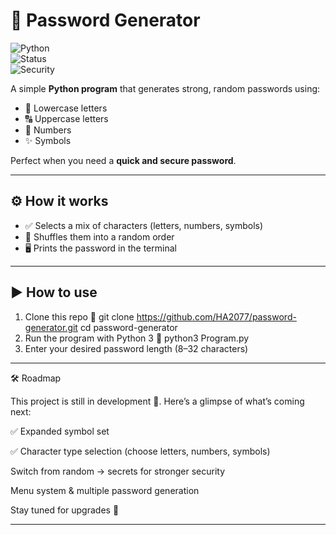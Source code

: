 # 🔐 Password Generator  

![Python](https://img.shields.io/badge/Python-3.x-blue?logo=python&logoColor=white)  
![Status](https://img.shields.io/badge/Status-In%20Development-yellow)  
![Security](https://img.shields.io/badge/Security-Strong-green)  

A simple **Python program** that generates strong, random passwords using:  
- 🔡 Lowercase letters  
- 🔠 Uppercase letters  
- 🔢 Numbers  
- ✨ Symbols  

Perfect when you need a **quick and secure password**.  

---

## ⚙️ How it works  

- ✅ Selects a mix of characters (letters, numbers, symbols)  
- 🔀 Shuffles them into a random order  
- 🖥️ Prints the password in the terminal  

---

## ▶️ How to use  

1. Clone this repo 📂 
   git clone https://github.com/HA2077/password-generator.git
   cd password-generator
2. Run the program with Python 3 🐍
    python3 Program.py
3. Enter your desired password length (8–32 characters)

---

🛠️ Roadmap

This project is still in development 🚧.
Here’s a glimpse of what’s coming next:

✅ Expanded symbol set

✅ Character type selection (choose letters, numbers, symbols)

Switch from random → secrets for stronger security

Menu system & multiple password generation

Stay tuned for upgrades 🚀

---

